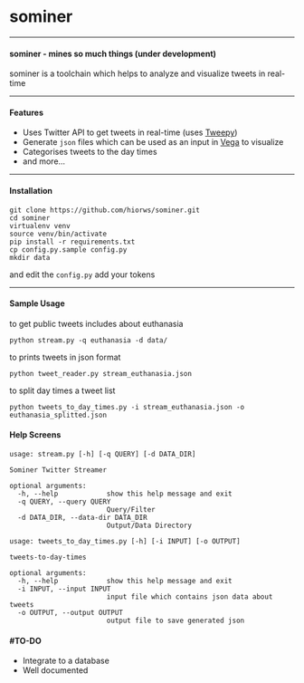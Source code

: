 # sominer

----
#### sominer - mines so much things (under development)
sominer is a toolchain which helps to analyze and visualize tweets in real-time

---
#### Features

* Uses Twitter API to get tweets in real-time (uses [Tweepy](https://github.com/tweepy/tweepy "Tweepy Github"))
* Generate `json` files which can be used as an input in [Vega](https://github.com/vega/vega "Vega Github") to visualize
* Categorises tweets to the day times
* and more...

----

#### Installation

```
git clone https://github.com/hiorws/sominer.git
cd sominer
virtualenv venv
source venv/bin/activate
pip install -r requirements.txt
cp config.py.sample config.py
mkdir data
```
and edit the `config.py` add your tokens

----
#### Sample Usage

to get public tweets includes about euthanasia

```
python stream.py -q euthanasia -d data/
```

to prints tweets in json format

```
python tweet_reader.py stream_euthanasia.json

```

to split day times a tweet list

```
python tweets_to_day_times.py -i stream_euthanasia.json -o euthanasia_splitted.json
```

#### Help Screens
```
usage: stream.py [-h] [-q QUERY] [-d DATA_DIR]

Sominer Twitter Streamer

optional arguments:
  -h, --help            show this help message and exit
  -q QUERY, --query QUERY
                        Query/Filter
  -d DATA_DIR, --data-dir DATA_DIR
                        Output/Data Directory
```

```
usage: tweets_to_day_times.py [-h] [-i INPUT] [-o OUTPUT]

tweets-to-day-times

optional arguments:
  -h, --help            show this help message and exit
  -i INPUT, --input INPUT
                        input file which contains json data about tweets
  -o OUTPUT, --output OUTPUT
                        output file to save generated json
```


#### #TO-DO
- Integrate to a database
- Well documented




